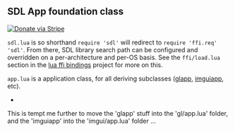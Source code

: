 ## SDL App foundation class

[![Donate via Stripe](https://img.shields.io/badge/Donate-Stripe-green.svg)](https://buy.stripe.com/00gbJZ0OdcNs9zi288)<br>

`sdl.lua` is so shorthand `require 'sdl'` will redirect to `require 'ffi.req' 'sdl'`.
From there, SDL library search path can be configured and overridden on a per-architecture and per-OS basis.
See the `ffi/load.lua` section in the [lua ffi bindings](https://github.com/thenumbernine/lua-ffi-bindings) project for more on this.

`app.lua` is a application class, for all deriving subclasses ([glapp](https://github.com/thenumbernine/lua-glapp), [imguiapp](https://github.com/thenumbernine/lua-imguiapp), etc).

-

This is tempt me further to move the 'glapp' stuff into the 'gl/app.lua' folder, and the 'imguiapp' into the 'imgui/app.lua' folder ...
